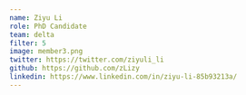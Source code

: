 ```yaml
---
name: Ziyu Li
role: PhD Candidate
team: delta
filter: 5
image: member3.png
twitter: https://twitter.com/ziyuli_li
github: https://github.com/zLizy
linkedin: https://www.linkedin.com/in/ziyu-li-85b93213a/
---
```

